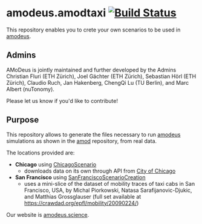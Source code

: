 # amodeus.amodtaxi <a href="https://travis-ci.org/amodeus-science/amodtaxi"><img src="https://travis-ci.org/amodeus-science/amodtaxi.svg?branch=master" alt="Build Status"></a>

This repository enables you to crete your own scenarios to be used in [amodeus](https://github.com/amodeus-science/amodeus).

## Admins

AMoDeus is jointly maintained and further developed by the Admins Christian Fluri (ETH Zürich), Joel Gächter (ETH Zürich), Sebastian Hörl (ETH  Zürich), Claudio Ruch, Jan Hakenberg, ChengQi Lu (TU Berlin), and Marc Albert (nuTonomy).

Please let us know if you'd like to contribute!

## Purpose

This repository allows to generate the files necessary to run [amodeus](https://github.com/amodeus-science/amodeus) simulations as shown in the [amod](https://github.com/amodeus-science/amod) repository, from real data.

The locations provided are:
- **Chicago** using [ChicagoScenario](https://github.com/amodeus-science/amodtaxi/blob/master/src/main/java/ch/ethz/idsc/amodtaxi/scenario/chicago/ChicagoScenarioCreation.java)
    - downloads data on its own through API from [City of Chicago](https://data.cityofchicago.org/Transportation/Taxi-Trips/wrvz-psew)
- **San Francisco** using [SanFranciscoScenarioCreation](https://github.com/amodeus-science/amodtaxi/blob/master/src/main/java/ch/ethz/idsc/amodtaxi/scenario/sanfrancisco/SanFranciscoScenarioCreation.java)
    - uses a mini-slice of the dataset of mobility traces of taxi cabs in San Francisco, USA, by Michal Piorkowski, Natasa Sarafijanovic-Djukic, and Matthias Grossglauser (full set available at https://crawdad.org/epfl/mobility/20090224/)

Our website is [amodeus.science](https://www.amodeus.science/).